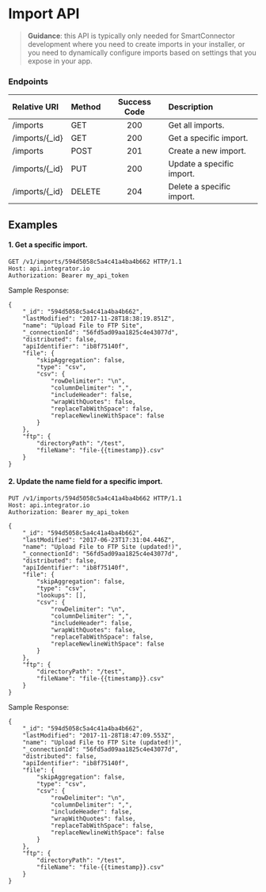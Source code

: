 Import API
==========
>**Guidance**: this API is typically only needed for SmartConnector development where you need to create imports in your installer, or you need to dynamically configure imports based on settings that you expose in your app.

### Endpoints
| Relative URI| Method | Success Code | Description|
|:-------------------|:-------|:------------:|:------------------------------|
|/imports|GET|200|Get all imports.|
|/imports/{_id}|GET|200|Get a specific import.|
|/imports|POST|201|Create a new import.|
|/imports/{_id}|PUT|200|Update a specific import.|
|/imports/{_id}|DELETE|204|Delete a specific import.|

## Examples

#### 1.  Get a specific import.

```
GET /v1/imports/594d5058c5a4c41a4ba4b662 HTTP/1.1
Host: api.integrator.io
Authorization: Bearer my_api_token
```

Sample Response:

```
{
    "_id": "594d5058c5a4c41a4ba4b662",
    "lastModified": "2017-11-28T18:38:19.851Z",
    "name": "Upload File to FTP Site",
    "_connectionId": "56fd5ad09aa1825c4e43077d",
    "distributed": false,
    "apiIdentifier": "ib8f75140f",
    "file": {
        "skipAggregation": false,
        "type": "csv",
        "csv": {
            "rowDelimiter": "\n",
            "columnDelimiter": ",",
            "includeHeader": false,
            "wrapWithQuotes": false,
            "replaceTabWithSpace": false,
            "replaceNewlineWithSpace": false
        }
    },
    "ftp": {
        "directoryPath": "/test",
        "fileName": "file-{{timestamp}}.csv"
    }
}
```

#### 2.  Update the name field for a specific import.

```
PUT /v1/imports/594d5058c5a4c41a4ba4b662 HTTP/1.1
Host: api.integrator.io
Authorization: Bearer my_api_token

{
    "_id": "594d5058c5a4c41a4ba4b662",
    "lastModified": "2017-06-23T17:31:04.446Z",
    "name": "Upload File to FTP Site (updated!)",
    "_connectionId": "56fd5ad09aa1825c4e43077d",
    "distributed": false,
    "apiIdentifier": "ib8f75140f",
    "file": {
        "skipAggregation": false,
        "type": "csv",
        "lookups": [],
        "csv": {
            "rowDelimiter": "\n",
            "columnDelimiter": ",",
            "includeHeader": false,
            "wrapWithQuotes": false,
            "replaceTabWithSpace": false,
            "replaceNewlineWithSpace": false
        }
    },
    "ftp": {
        "directoryPath": "/test",
        "fileName": "file-{{timestamp}}.csv"
    }
}
```

Sample Response:

```
{
    "_id": "594d5058c5a4c41a4ba4b662",
    "lastModified": "2017-11-28T18:47:09.553Z",
    "name": "Upload File to FTP Site (updated!)",
    "_connectionId": "56fd5ad09aa1825c4e43077d",
    "distributed": false,
    "apiIdentifier": "ib8f75140f",
    "file": {
        "skipAggregation": false,
        "type": "csv",
        "csv": {
            "rowDelimiter": "\n",
            "columnDelimiter": ",",
            "includeHeader": false,
            "wrapWithQuotes": false,
            "replaceTabWithSpace": false,
            "replaceNewlineWithSpace": false
        }
    },
    "ftp": {
        "directoryPath": "/test",
        "fileName": "file-{{timestamp}}.csv"
    }
}
```
